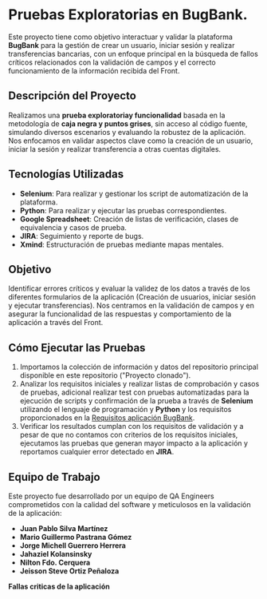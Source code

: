# Pruebas Exploratorias en BugBank.

Este proyecto tiene como objetivo interactuar y validar la plataforma **BugBank** para la gestión de crear un usuario, iniciar sesión y realizar transferencias bancarias, con un enfoque principal en la búsqueda de fallos críticos relacionados con la validación de campos y el correcto funcionamiento de la información recibida del Front.

## Descripción del Proyecto
Realizamos una **prueba exploratoriay funcionalidad** basada en la metodología de **caja negra y puntos grises**, sin acceso al código fuente, simulando diversos escenarios y evaluando la robustez de la aplicación. Nos enfocamos en validar aspectos clave como la creación de un usuario, iniciar la sesión y realizar transferencia a otras cuentas digitales.

## Tecnologías Utilizadas
- **Selenium**: Para realizar y gestionar los script de automatización de la plataforma.
- **Python**: Para realizar y ejecutar las pruebas correspondientes.
- **Google Spreadsheet**: Creación de listas de verificación, clases de equivalencia y casos de prueba.
- **JIRA**: Seguimiento y reporte de bugs.
- **Xmind**: Estructuración de pruebas mediante mapas mentales.

## Objetivo
Identificar errores críticos y evaluar la validez de los datos a través de los diferentes formularios de la aplicación (Creación de usuarios, iniciar sesión y ejecutar transferencias). Nos centramos en la validación de campos y en asegurar la funcionalidad de las respuestas y comportamiento de la aplicación a través del Front.

## Cómo Ejecutar las Pruebas
1. Importamos la colección de información y datos del repositorio principal disponible en este repositorio ("Proyecto clonado").
2. Analizar los requisitos iniciales y realizar listas de comprobación y casos de pruebas, adicional realizar test con pruebas automatizadas para la ejecución de scripts y confirmación de la prueba a través de **Selenium** utilizando el lenguaje de programación y **Python** y los requisitos proporcionados en la [Requisitos aplicación BugBank](https://bugbank.netlify.app/requirements).
3. Verificar los resultados cumplan con los requisitos de validación y a pesar de que no contamos con criterios de los requisitos iniciales, ejecutamos las pruebas que generan mayor impacto a la aplicación y reportamos cualquier error detectado en **JIRA**.

## Equipo de Trabajo
Este proyecto fue desarrollado por un equipo de QA Engineers comprometidos con la calidad del software y meticulosos en la validación de la aplicación:
- **Juan Pablo Silva Martínez**
- **Mario Guillermo Pastrana Gómez**
- **Jorge Michell Guerrero Herrera**
- **Jahaziel Kolansinsky**
- **Nilton Fdo. Cerquera**
- **Jeisson Steve Ortiz Peñaloza**

**Fallas criticas de la aplicación**


